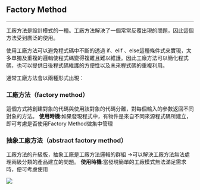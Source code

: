## Factory Method
---
工廠方法是設計模式的一種。工廠方法解決了一個常常反覆出現的問題，因此這個方法受到廣泛的使用。

使用工廠方法可以避免程式碼中不斷的透過 if、elif 、else這種條件式來實現，太多單獨及重複的邏輯使程式碼變得複雜且難以維護。因此工廠方法可以簡化程式碼，也可以提供日後程式碼維護的方便性以及未來程式碼的重複利用。

通常工廠方法會以兩種形式出現：

### 工廠方法（factory method）
這個方式將創建對象的代碼與使用該對象的代碼分離，對每個輸入的參數返回不同對象的方法。
****使用時機****:如果發現程式中，有物件是來自不同來源程式碼所建立，即可考慮是否使用Factory Method做集中管理


### 抽象工廠方法（abstract factory method）
工廠方法的升級版，抽象工廠是工廠方法邏輯的群組
->可以解決工廠方法無法處理兩級分類的產品建立的問題。
****使用時機****:當發現簡單的工廠模式無法滿足需求時，便可考慮使用

![](https://hackmd.io/_uploads/r10vcgat3.png)
